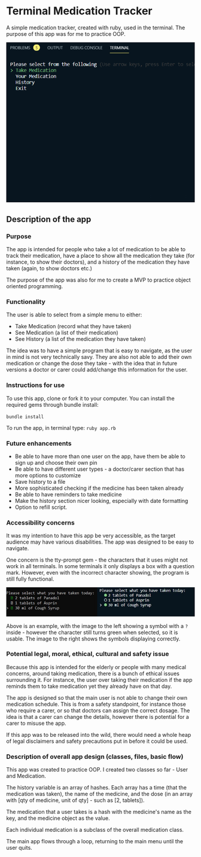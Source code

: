 # Terminal Medication Tracker

A simple medication tracker, created with ruby, used in the terminal. The purpose of this app was for me to practice OOP.

![medication tracker](docs/2019-04-medication.gif "Medication Tracker")

## Description of the ​app

### Purpose

The app is intended for people who take a lot of medication to be able to track their medication, have a place to show all the medication they take (for instance, to show their doctors), and a history of the medication they have taken (again, to show doctors etc.)

The purpose of the app was also for me to create a MVP to practice object oriented programming.

### Functionality

The user is able to select from a simple menu to either:

* Take Medication (record what they have taken)
* See Medication (a list of their medication)
* See History (a list of the medication they have taken)

The idea was to have a simple program that is easy to navigate, as the user in mind is not very technically savy. They are also not able to add their own medication or change the dose they take - with the idea that in future versions a doctor or carer could add/change this information for the user.

### Instructions for use

To use this app, clone or fork it to your computer. You can install the required gems through bundle install:

`bundle install`

To run the app, in terminal type: `ruby app.rb`

### Future enhancements

* Be able to have more than one user on the app, have them be able to sign up and choose their own pin
* Be able to have different user types - a doctor/carer section that has more options to customize
* Save history to a file
* More sophisticated checking if the medicine has been taken already
* Be able to have reminders to take medicine
* Make the history section nicer looking, especially with date formatting
* Option to refill script.

### Accessibility concerns

It was my intention to have this app be very accessible, as the target audience may have various disabilities. The app was designed to be easy to navigate.

One concern is the tty-prompt gem - the characters that it uses might not work in all terminals. In some terminals it only displays a box with a question mark. However, even with the incorrect character showing, the program is still fully functional.

![example of different output](docs/different-output-terminal.jpg "Example of different output")

Above is an example, with the image to the left showing a symbol with a `?` inside - however the character still turns green when selected, so it is usable. The image to the right shows the symbols displaying correctly.

### Potential legal, moral, ethical, cultural and safety issue

Because this app is intended for the elderly or people with many medical concerns, around taking medication, there is a bunch of ethical issues surrounding it. For instance, the user over taking their medication if the app reminds them to take medication yet they already have on that day.

The app is designed so that the main user is not able to change their own medication schedule. This is from a safety standpoint, for instance those who require a carer, or so that doctors can assign the correct dosage. The idea is that a carer can change the details, however there is potential for a carer to misuse the app.

If this app was to be released into the wild, there would need a whole heap of legal disclaimers and safety precautions put in before it could be used. 

### Description of overall app design (classes, files, basic flow)

This app was created to practice OOP. I created two classes so far - User and Medication.

The history variable is an array of hashes. Each array has a time (that the medication was taken), the name of the medicine, and the dose (in an array with [qty of medicine, unit of qty] - such as [2, tablets]). 

The medication that a user takes is a hash with the medicine's name as the key, and the medicine object as the value.

Each individual medication is a subclass of the overall medication class.

The main app flows through a loop, returning to the main menu until the user quits. 